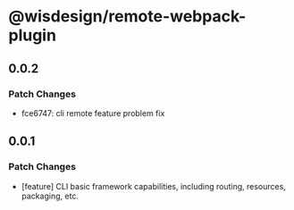 # @wisdesign/remote-webpack-plugin

## 0.0.2

### Patch Changes

- fce6747: cli remote feature problem fix

## 0.0.1

### Patch Changes

- [feature] CLI basic framework capabilities, including routing, resources, packaging, etc.
